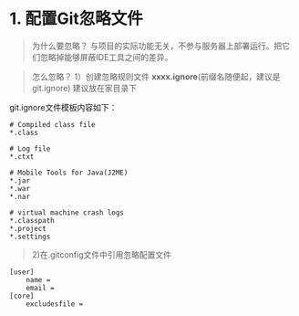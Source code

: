 # 1. 配置Git忽略文件

>为什么要忽略？
>与项目的实际功能无关，不参与服务器上部署运行。把它们忽略掉能够屏蔽IDE工具之间的差异。

>怎么忽略？
>1）创建忽略规则文件 **xxxx.ignore**(前缀名随便起，建议是git.ignore)
>建议放在家目录下

git.ignore文件模板内容如下：
```
# Compiled class file 
*.class

# Log file 
*.ctxt

# Mobile Tools for Java(J2ME)
*.jar
*.war
*.nar

# virtual machine crash logs
*.classpath
*.project
*.settings

```

>2)在.gitconfig文件中引用忽略配置文件

```
[user]
	name = 
	email = 
[core]
	excludesfile = 
```